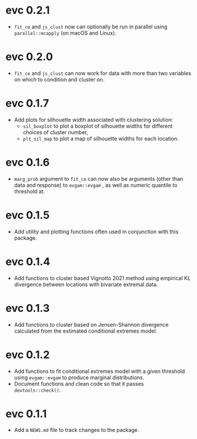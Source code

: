 # evc 0.2.1

- `fit_ce` and `js_clust` now can optionally be run in parallel using 
`parallel::mcapply` (on macOS and Linux). 

# evc 0.2.0

- `fit_ce` and `js_clust` can now work for data with more than two variables on 
which to condition and cluster on.

# evc 0.1.7

- Add plots for silhouette width associated with clustering solution:
  - `sil_boxplot` to plot a boxplot of silhouette widths for different choices 
  of cluster number, 
  - `plt_sil_map` to plot a map of silhouette widths for each location.

# evc 0.1.6

- `marg_prob` argument to `fit_ce` can now also be arguments (other than data and response) to `evgam::evgam` , as well as numeric quantile to threshold at.

# evc 0.1.5

- Add utility and plotting functions often used in conjunction with this package.

# evc 0.1.4

- Add functions to cluster based Vignotto 2021 method using empirical KL divergence between locations with bivariate extremal data.

# evc 0.1.3

- Add functions to cluster based on Jensen-Shannon divergence calculated from the estimated conditional extremes model.

# evc 0.1.2 

- Add functions to fit conditional extremes model with a given threshold using `evgam::evgam` to produce marginal distributions.
- Document functions and clean code so that it passes `devtools::check()`.

# evc 0.1.1

- Add a `NEWS.md` file to track changes to the package.
